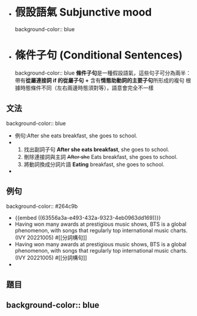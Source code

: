 - # 假設語氣 Subjunctive mood
  background-color:: blue
- # 條件子句 (Conditional Sentences)
  background-color:: blue
  **條件子句**是一種假設語氣，這些句子可分為兩半：
  帶有**從屬連接詞 if 的從屬子句** **+** 含有**情態助動詞的主要子句**所形成的複句
  根據時態條件不同（左右兩邊時態須對等），語意會完全不一樣
## 文法
background-color:: blue
- 例句:After she eats breakfast, she goes to school.
- 1. 找出副詞子句
      **After she eats breakfast**, she goes to school.
  2. 刪除連接詞與主詞
      ~~After she~~ Eats breakfast, she goes to school.
  3. 將動詞換成分詞片語
      **Eating** breakfast, she goes to school.
-
## 例句
background-color:: #264c9b
- {{embed ((63556a3a-e493-432a-9323-4eb0963dd169))}}
- Having won many awards at prestigious music shows, BTS is a global phenomenon, with songs
  that regularly top international music charts. (IVY 20221005) #[[分詞構句]]
- Having won many awards at prestigious music shows, BTS is a global phenomenon, with songs
  that regularly top international music charts. (IVY 20221005) #[[分詞構句]]
-
## 題目
background-color:: blue
-